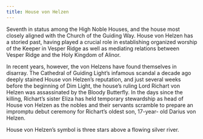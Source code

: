 ```yaml
---
title: House von Helzen
---
```


Seventh in status among the High Noble Houses, and the house most closely aligned with the Church of the Guiding Way. House von Helzen has a storied past, having played a crucial role in establishing organized worship of the Keeper in Vesper Ridge as well as mediating relations between Vesper Ridge and the Holy Kingdom of Alinor.

In recent years, however, the von Helzens have found themselves in disarray. The Cathedral of Guiding Light’s infamous scandal a decade ago deeply stained House von Helzen’s reputation, and just several weeks before the beginning of Dim Light, the house’s ruling Lord Richart von Helzen was assassinated by the Bloody Butterfly. In the days since the killing, Richart’s sister Eliza has held temporary stewardship as head of House von Helzen as the nobles and their servants scramble to prepare an impromptu debut ceremony for Richart’s oldest son, 17-year- old Darius von Helzen.

House von Helzen’s symbol is three stars above a flowing silver river.